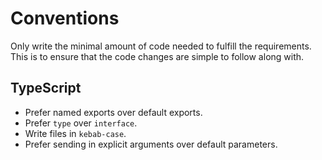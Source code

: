 # Conventions

Only write the minimal amount of code needed to fulfill the requirements. This is to ensure that the code changes are simple to follow along with.

## TypeScript

- Prefer named exports over default exports.
- Prefer `type` over `interface`.
- Write files in `kebab-case`.
- Prefer sending in explicit arguments over default parameters.

